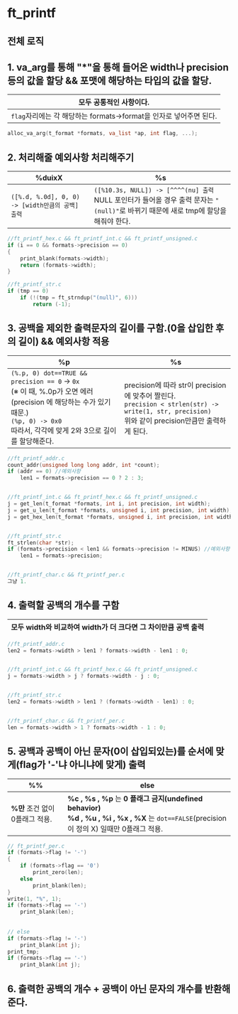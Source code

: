 # ft_printf

## 전체 로직
## 1. va_arg를 통해 "*"을 통해 들어온 width나 precision등의 값을 할당 && 포맷에 해당하는 타입의 값을 할당.
|**모두 공통적인 사항이다.**|
|--|
|`flag`자리에는 각 해당하는 formats->format을 인자로 넣어주면 된다.|
```c
alloc_va_arg(t_format *formats, va_list *ap, int flag, ...);
```

## 2. 처리해줄 예외사항 처리해주기
|%duixX|%s|
|--|--|
|`([%.d, %.0d], 0, 0) -> [width만큼의 공백] 출력` |`([%10.3s, NULL]) -> [^^^^(nu] 출력`<br>NULL 포인터가 들어올 경우 출력 문자는 `"(null)"`로 바뀌기 때문에 새로 tmp에 할당을 해줘야 한다.|
```c
//ft_printf_hex.c && ft_printf_int.c && ft_printf_unsigned.c 
if (i == 0 && formats->precision == 0)
{
    print_blank(formats->width);
    return (formats->width);
}

//ft_printf_str.c
if (tmp == 0)
    if (!(tmp = ft_strndup("(null)", 6)))
        return (-1);
```

## 3. 공백을 제외한 출력문자의 길이를 구함.(0을 삽입한 후의 길이) && 예외사항 적용
|%p|%s|
|--|--|
|`(%.p, 0) dot==TRUE && precision == 0` -> `0x`<br>(※ 이 때, %.0p가 오면 에러(precision 에 해당하는 수가 있기 때문.)<br>`(%p, 0) -> 0x0`<br> 따라서, 각각에 맞게 2와 3으로 길이를 할당해준다.|precision에 따라 str이 precision에 맞추어 짤린다.<br> `precision < strlen(str) -> write(1, str, precision)`<br> 위와 같이 precision만큼만 출력하게 된다.|
```c
//ft_printf_addr.c
count_addr(unsigned long long addr, int *count);
if (addr == 0) //예외사항
    len1 = formats->precision == 0 ? 2 : 3; 


//ft_printf_int.c && ft_printf_hex.c && ft_printf_unsigned.c
j = get_len(t_format *formats, int i, int precision, int width);
j = get_u_len(t_format *formats, unsigned i, int precision, int width);
j = get_hex_len(t_format *formats, unsigned i, int precision, int width);


//ft_printf_str.c
ft_strlen(char *str);
if (formats->precision < len1 && formats->precision != MINUS) //예외사항
    len1 = formats->precision;


//ft_printf_char.c && ft_printf_per.c
그냥 1.
```

## 4. 출력할 공백의 개수를 구함
|모두 width와 비교하여 width가 더 크다면 그 차이만큼 공백 출력|
|--|
```c
//ft_printf_addr.c
len2 = formats->width > len1 ? formats->width - len1 : 0;


//ft_printf_int.c && ft_printf_hex.c && ft_printf_unsigned.c
j = formats->width > j ? formats->width - j : 0;


//ft_printf_str.c
len2 = formats->width > len1 ? (formats->width - len1) : 0;


//ft_printf_char.c && ft_printf_per.c
len = formats->width > 1 ? formats->width - 1 : 0;
```
## 5. 공백과 공백이 아닌 문자(0이 삽입되있는)를 순서에 맞게(flag가 '-'냐 아니냐에 맞게) 출력
|%%|else|
|--|--|
|**%만** 조건 없이 0플래그 적용.| **%c , %s , %p** 는 **0 플래그 금지(undefined behavior)**<br>**%d , %u , %i , %x , %X** 는 `dot==FALSE`(precision이 정의 X) 일때만 0플래그 적용.|
```c
// ft_printf_per.c
if (formats->flag != '-')
{
    if (formats->flag == '0')
        print_zero(len);
    else
        print_blank(len);
}
write(1, "%", 1);
if (formats->flag == '-')
    print_blank(len);
    
    
// else
if (formats->flag != '-')
    print_blank(int j);
print_tmp;
if (formats->flag == '-')
    print_blank(int j);
```
## 6. 출력한 공백의 개수 + 공백이 아닌 문자의 개수를 반환해준다.
